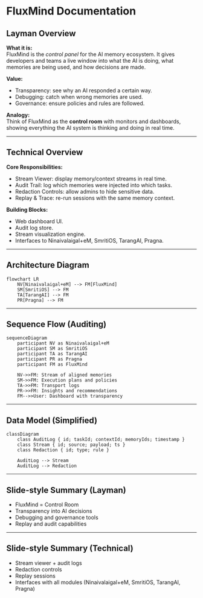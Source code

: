 # FluxMind Documentation

## Layman Overview
**What it is:**  
FluxMind is the *control panel* for the AI memory ecosystem. It gives developers and teams a live window into what the AI is doing, what memories are being used, and how decisions are made.

**Value:**  
- Transparency: see why an AI responded a certain way.  
- Debugging: catch when wrong memories are used.  
- Governance: ensure policies and rules are followed.  

**Analogy:**  
Think of FluxMind as the **control room** with monitors and dashboards, showing everything the AI system is thinking and doing in real time.

---

## Technical Overview
**Core Responsibilities:**  
- Stream Viewer: display memory/context streams in real time.  
- Audit Trail: log which memories were injected into which tasks.  
- Redaction Controls: allow admins to hide sensitive data.  
- Replay & Trace: re-run sessions with the same memory context.  

**Building Blocks:**  
- Web dashboard UI.  
- Audit log store.  
- Stream visualization engine.  
- Interfaces to Ninaivalaigal+eM, SmritiOS, TarangAI, Pragna.

---

## Architecture Diagram
```mermaid
flowchart LR
    NV[Ninaivalaigal+eM] --> FM[FluxMind]
    SM[SmritiOS] --> FM
    TA[TarangAI] --> FM
    PR[Pragna] --> FM
```

---

## Sequence Flow (Auditing)
```mermaid
sequenceDiagram
    participant NV as Ninaivalaigal+eM
    participant SM as SmritiOS
    participant TA as TarangAI
    participant PR as Pragna
    participant FM as FluxMind

    NV->>FM: Stream of aligned memories
    SM->>FM: Execution plans and policies
    TA->>FM: Transport logs
    PR->>FM: Insights and recommendations
    FM-->>User: Dashboard with transparency
```

---

## Data Model (Simplified)
```mermaid
classDiagram
    class AuditLog { id; taskId; contextId; memoryIds; timestamp }
    class Stream { id; source; payload; ts }
    class Redaction { id; type; rule }

    AuditLog --> Stream
    AuditLog --> Redaction
```

---

## Slide-style Summary (Layman)
- FluxMind = Control Room
- Transparency into AI decisions
- Debugging and governance tools
- Replay and audit capabilities

---

## Slide-style Summary (Technical)
- Stream viewer + audit logs
- Redaction controls
- Replay sessions
- Interfaces with all modules (Ninaivalaigal+eM, SmritiOS, TarangAI, Pragna)
